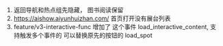 1. 返回导航和热点组先隐藏， 图书阅读保留 
2. https://aishow.aiyunhuizhan.com/ 首页打开没有展台列表
3. feature/v3-interactive-func 增加了 这个事件 load_interactive_content, 支持触发多个事件的 可以替换原先的按钮的 load_spot